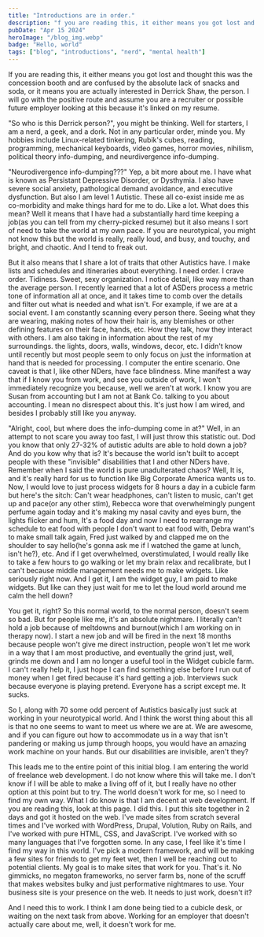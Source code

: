 ```yaml
---
title: "Introductions are in order."
description: "f you are reading this, it either means you got lost and thought this was the concession booth and are confused by the absolute lack of snacks and soda, or it means you are actually interested in Derrick Shaw, the person. I will go..."
pubDate: "Apr 15 2024"
heroImage: "/blog_img.webp"
badge: "Hello, world"
tags: ["blog", "introductions", "nerd", "mental health"]
---
```


If you are reading this, it either means you got lost and thought this was the concession booth and are confused by the absolute lack of snacks and soda,
or it means you are actually interested in Derrick Shaw, the person. I will go with the positive route and assume you are a recruiter or possible future employer looking at this because it's linked on my resume.

"So who is this Derrick person?", you might be thinking. Well for starters, I am a nerd, a geek, and a dork. Not in any particular order, minde you. My hobbies include Linux-related tinkering, Rubik's cubes, reading, programming, mechanical keyboards, video games, horror movies, nihilism, political theory info-dumping, and neurdivergence info-dumping.

"Neurodivergence info-dumping???" Yep, a bit more about me. I have what is known as Persistant Depressive Disorder, or Dysthymia. I also have severe social anxiety, pathological demand avoidance, and executive dysfunction. But also I am level 1 Autistic. These all co-exist inside me as co-morbidity and make things hard for me to do. Like a lot. What does this mean? Well it means that I have had a substantially hard time keeping a job(as you can tell from my cherry-picked resume) but it also means I sort of need to take the world at my own pace. If you are neurotypical, you might not know this but the world is really, really loud, and busy, and touchy, and bright, and chaotic. And I tend to freak out.

But it also means that I share a lot of traits that other Autistics have. I make lists and schedules and itineraries about everything. I need order. I crave order. Tidiness. Sweet, sexy organization. I notice detail, like way more than the average person. I recently learned that a lot of ASDers process a metric tone of information all at once, and it takes time to comb over the details and filter out what is needed and what isn't. For example, if we are at a social event. I am constantly scanning every person there. Seeing what they are wearing, making notes of how their hair is, any blemishes or other defining features on their face, hands, etc. How they talk, how they interact with others. I am also taking in information about the rest of my surroundings. the lights, doors, walls, windows, decor, etc. I didn't know until recently but most people seem to only focus on just the information at hand that is needed for processing. I computer the entire scenario. One caveat is that I, like other NDers, have face blindness. Mine manifest a way that if I know you from work, and see you outside of work, I won't immediately recognize you because, well we aren't at work. I know you are Susan from accounting but I am not at Bank Co. talking to you about accounting. I mean no disrespect about this. It's just how I am wired, and besides I probably still like you anyway.

"Alright, cool, but where does the info-dumping come in at?" Well, in an attempt to not scare you away too fast, I will just throw this statistic out. Dod you know that only 27-32% of autistic adults are able to hold down a job? And do you kow why that is? It's because the world isn't built to accept people with these "invisible" disabilities that I and other NDers have. Remember when I said the world is pure unadulterated chaos? Well, It is, and it's really hard for us to function like Big Corporate America wants us to. Now, I would love to just process widgets for 8 hours a day in a cubicle farm but here's the sitch: Can't wear headphones, can't listen to music, can't get up and pace(or any other stim), Rebecca wore that overwhelmingly pungent perfume again today and it's making my nasal cavity and eyes burn, the lights flicker and hum, It's a food day and now I need to rearrange my schedule to eat food with people I don't want to eat food with, Debra want's to make small talk again, Fred just walked by and clapped me on the shoulder to say hello(he's gonna ask me if I watched the game at lunch, isn't he?), etc. And if I get overwhelmed, overstimulated, I would really like to take a few hours to go walking or let my brain relax and recalibrate, but I can't because middle management needs me to make widgets. Like seriously right now. And I get it, I am the widget guy, I am paid to make widgets. But like can they just wait for me to let the loud world around me calm the hell down?

You get it, right? So this normal world, to the normal person, doesn't seem so bad. But for people like me, it's an absolute nightmare. I literally can't hold a job because of meltdowns and burnout(which I am working on in therapy now). I start a new job and will be fired in the next 18 months because people won't give me direct instruction, people won't let me work in a way that I am most productive, and eventually the grind just, well, grinds me down and I am no longer a useful tool in the Widget cubicle farm. I can't really help it, I just hope I can find something else before I run out of money when I get fired because it's hard getting a job. Interviews suck because everyone is playing pretend. Everyone has a script except me. It sucks.

So I, along with 70 some odd percent of Autistics basically just suck at working in your neurotypical world. And I think the worst thing about this all is that no one seems to want to meet us where we are at. We are awesome, and if you can figure out how to accommodate us in a way that isn't pandering or making us jump through hoops, you would have an amazing work machine on your hands. But our disabilities are invisible, aren't they?

This leads me to the entire point of this initial blog. I am entering the world of freelance web development. I do not know where this will take me. I don't know if I will be able to make a living off of it, but I really have no other option at this point but to try. The world doesn't work for me, so I need to find my own way. What I do know is that I am decent at web development. If you are reading this, look at this page. I did this. I put this site together in 2 days and got it hosted on the web. I've made sites from scratch several times and I've worked with WordPress, Drupal, Volution, Ruby on Rails, and I've worked with pure HTML, CSS, and JavaScript. I've worked with so many languages that I've forgotten some. In any case, I feel like it's time I find my way in this world. I've pick a modern framework, and will be making a few sites for friends to get my feet wet, then I well be reaching out to potential clients. My goal is to make sites that work for you. That's it. No gimmicks, no megaton frameworks, no server farm bs, none of the scruff that makes websites bulky and just performative nightmares to use. Your business site is your presence on the web. It needs to just work, doesn't it?

And I need this to work. I think I am done being tied to a cubicle desk, or waiting on the next task from above. Working for an employer that doesn't actually care about me, well, it doesn't work for me.
